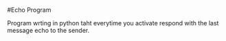 #Echo Program

Program wrting in python taht everytime you activate respond with the last message echo to the sender. 

